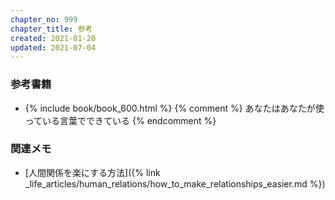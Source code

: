 ```yaml
---
chapter_no: 999
chapter_title: 参考
created: 2021-01-20
updated: 2021-07-04
---
```

### 参考書籍
- {% include book/book_600.html %} {% comment %} あなたはあなたが使っている言葉でできている {% endcomment %}

### 関連メモ
- [人間関係を楽にする方法]({% link _life_articles/human_relations/how_to_make_relationships_easier.md %})
